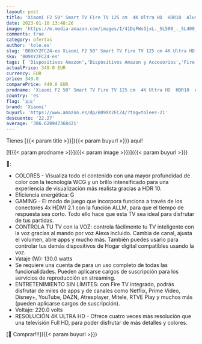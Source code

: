```yaml
---
layout: post
title: 'Xiaomi F2 50" Smart TV Fire TV 125 cm  4K Ultra HD  HDR10  Aluminio sin Marcos Airplay Prime Video  Netflix  Control de Voz de Alexa  HDMI 2.1  Bluetooth  USB  Sintonizador Triple  Modelo 2022  Negro'
date: 2023-01-10 13:48:26
image: 'https://m.media-amazon.com/images/I/41DqFWsOjxL._SL500_._SL400_.jpg'
comments: true
category: ofertas
author: 'tole.es'
slug: 'B09XY2FCZ4-es Xiaomi F2 50" Smart TV Fire TV 125 cm 4K Ultra HD HDR10...'
sku: 'B09XY2FCZ4-es'
tags: [ 'Dispositivos Amazon','Dispositivos Amazon y Accesorios','Fire TV','Televisores inteligentes','alexa','xiaomi','🇪🇸', ]
actualPrice: 349.0 EUR
currency: EUR
price: 349.0
comparePrice: 449.0 EUR
prodname: 'Xiaomi F2 50" Smart TV Fire TV 125 cm  4K Ultra HD  HDR10  Aluminio sin Marcos Airplay Prime Video  Netflix  Control de Voz de Alexa  HDMI 2.1  Bluetooth  USB  Sintonizador Triple  Modelo 2022  Negro'
country: 'es'
flag: '🇪🇸'
brand: 'Xiaomi'
buyurl: 'https://www.amazon.es/dp/B09XY2FCZ4/?tag=tolees-21'
descuento: '22.27'
average: '386.628947368421'
---
```


Tienes [{{< param title >}}]({{< param buyurl >}}) aqui!

[![{{< param prodname >}}]({{< param image >}})]({{< param buyurl >}})

🔎:

- COLORES - Visualiza todo el contenido con una mayor profundidad de color con la tecnología WCG y un brillo intensificado para una experiencia de visualización más realista gracias a HDR 10.
- Eficiencia energética: G
- GAMING - El modo de juego que incorpora funciona a través de los conectores 4x HDMI 2.1 con la función ALLM, para que el tiempo de respuesta sea corto. Todo ello hace que esta TV sea ideal para disfrutar de tus partidas.
- CONTROLA TU TV con la VOZ: controla fácilmente tu TV inteligente con la voz gracias al mando por voz Alexa incluido. Cambia de canal, ajusta el volumen, abre apps y mucho más. También puedes usarlo para controlar tus demás dispositivos de Hogar digital compatibles usando la voz.
- Vataje (W): 130.0 watts
- Se requiere una cuenta de para un uso completo de todas las funcionalidades. Pueden aplicarse cargos de suscripción para los servicios de reproducción en streaming.
- ENTRETENIMIENTO SIN LÍMITES: con Fire TV integrado, podrás disfrutar de miles de apps y de canales como Netflix, Prime Video, Disney+, YouTube, DAZN, Atresplayer, Mitele, RTVE Play y muchos más (pueden aplicarse cargos de suscripción).
- Voltaje: 220.0 volts
- RESOLUCIÓN 4K ULTRA HD - Ofrece cuatro veces más resolución que una televisión Full HD, para poder disfrutar de más detalles y colores.

[🛒 Comprar!!!]({{< param buyurl >}})
